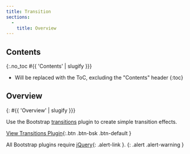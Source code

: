 ```yaml
---
title: Transition
sections:
  -
    title: Overview
---
```


## Contents
{:.no_toc #{{ 'Contents' | slugify }}}

* Will be replaced with the ToC, excluding the "Contents" header
{:toc}

## Overview
{: #{{ 'Overview' | slugify }}}

Use the Bootstrap [transitions](http://getbootstrap.com/javascript/#transitions) plugin to create simple transition
effects.

[View Transitions Plugin](http://getbootstrap.com/javascript/#transitions){:.btn .btn-bsk .btn-default }

All Bootstrap plugins require [jQuery](https://jquery.com){: .alert-link }.
{: .alert .alert-warning }
